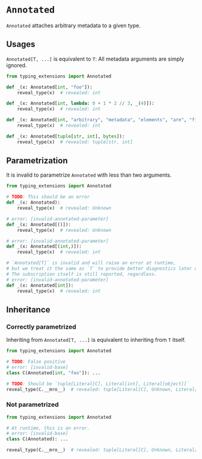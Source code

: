 # `Annotated`

`Annotated` attaches arbitrary metadata to a given type.

## Usages

`Annotated[T, ...]` is equivalent to `T`: All metadata arguments are simply ignored.

```py
from typing_extensions import Annotated

def _(x: Annotated[int, "foo"]):
    reveal_type(x)  # revealed: int

def _(x: Annotated[int, lambda: 0 + 1 * 2 // 3, _(4)]):
    reveal_type(x)  # revealed: int

def _(x: Annotated[int, "arbitrary", "metadata", "elements", "are", "fine"]):
    reveal_type(x)  # revealed: int

def _(x: Annotated[tuple[str, int], bytes]):
    reveal_type(x)  # revealed: tuple[str, int]
```

## Parametrization

It is invalid to parametrize `Annotated` with less than two arguments.

```py
from typing_extensions import Annotated

# TODO: This should be an error
def _(x: Annotated):
    reveal_type(x)  # revealed: Unknown

# error: [invalid-annotated-parameter]
def _(x: Annotated[()]):
    reveal_type(x)  # revealed: Unknown

# error: [invalid-annotated-parameter]
def _(x: Annotated[(int,)]):
    reveal_type(x)  # revealed: int

# `Annotated[T]` is invalid and will raise an error at runtime,
# but we treat it the same as `T` to provide better diagnostics later on.
# The subscription itself is still reported, regardless.
# error: [invalid-annotated-parameter]
def _(x: Annotated[int]):
    reveal_type(x)  # revealed: int
```

## Inheritance

### Correctly parametrized

Inheriting from `Annotated[T, ...]` is equivalent to inheriting from `T` itself.

```py
from typing_extensions import Annotated

# TODO: False positive
# error: [invalid-base]
class C(Annotated[int, "foo"]): ...

# TODO: Should be `tuple[Literal[C], Literal[int], Literal[object]]`
reveal_type(C.__mro__)  # revealed: tuple[Literal[C], Unknown, Literal[object]]
```

### Not parametrized

```py
from typing_extensions import Annotated

# At runtime, this is an error.
# error: [invalid-base]
class C(Annotated): ...

reveal_type(C.__mro__)  # revealed: tuple[Literal[C], Unknown, Literal[object]]
```
